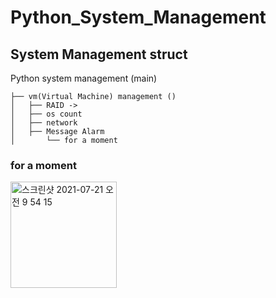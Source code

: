 # Python_System_Management
## System Management struct


 Python system management	(main)			


    ├── vm(Virtual Machine)	management ()
    │   ├── RAID ->
    │   ├──	os count
    │   ├──	network	
    │   ├── Message Alarm
    │       └── for a moment



### for a moment

<img width="170" alt="스크린샷 2021-07-21 오전 9 54 15" src="https://user-images.githubusercontent.com/68671394/126413561-e95a24d5-9b77-46bc-b726-68429c8945c5.png">

